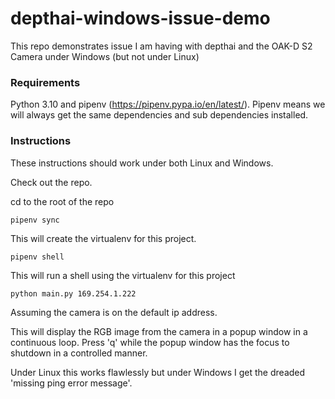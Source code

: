 # depthai-windows-issue-demo

This repo demonstrates issue I am having with depthai and the OAK-D S2 Camera under Windows (but not under Linux)

### Requirements

Python 3.10 and pipenv (https://pipenv.pypa.io/en/latest/). Pipenv means we will always get the same dependencies and sub dependencies installed.

### Instructions

These instructions should work under both Linux and Windows.

Check out the repo.

cd to the root of the repo

```
pipenv sync
```

This will create the virtualenv for this project.

```
pipenv shell
```

This will run a shell using the virtualenv for this project

```
python main.py 169.254.1.222
```
Assuming the camera is on the default ip address.

This will display the RGB image from the camera in a popup window in a continuous loop. Press 'q' while the popup window has the focus to shutdown in a controlled manner.

Under Linux this works flawlessly but under Windows I get the dreaded 'missing ping error message'.
